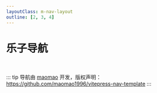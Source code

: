 ```yaml
---
layoutClass: m-nav-layout
outline: [2, 3, 4]
---
```


<script setup>
import { NAV_DATA } from './data'
</script>
<style src="./index.scss"></style>

# 乐子导航

<MNavLinks v-for="{title, items} in NAV_DATA" :title="title" :items="items"/>

<br />

::: tip
导航由 [maomao](https://github.com/maomao1996) 开发，版权声明：<https://github.com/maomao1996/vitepress-nav-template>
:::

